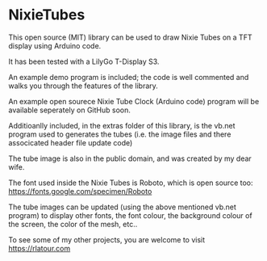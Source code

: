 # NixieTubes

This open source (MIT) library can be used to draw Nixie Tubes on a TFT display using Arduino code.

It has been tested with a LilyGo T-Display S3.

An example demo program is included; the code is well commented and walks you through the features of the library.

An example open sourece Nixie Tube Clock (Arduino code) program will be available seperately on GitHub soon.

Additioanlly included, in the extras folder of this library, is the vb.net program used to generates the tubes (i.e. the image files and there associcated header file update code)

The tube image is also in the public domain, and was created by my dear wife.

The font used inside the Nixie Tubes is Roboto, which is open source too: https://fonts.google.com/specimen/Roboto

The tube images can be updated (using the above mentioned vb.net program) to display other fonts, the font colour, the background colour of the screen, the color of the mesh, etc..

To see some of my other projects, you are welcome to visit https://rlatour.com
